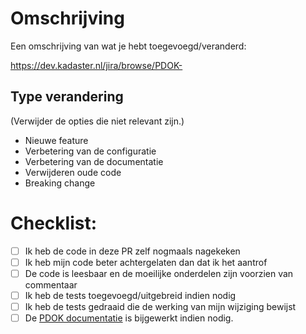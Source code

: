 # Omschrijving

Een omschrijving van wat je hebt toegevoegd/veranderd:

https://dev.kadaster.nl/jira/browse/PDOK-

## Type verandering

(Verwijder de opties die niet relevant zijn.)

- Nieuwe feature
- Verbetering van de configuratie
- Verbetering van de documentatie
- Verwijderen oude code
- Breaking change

# Checklist:

- [ ] Ik heb de code in deze PR zelf nogmaals nagekeken
- [ ] Ik heb mijn code beter achtergelaten dan dat ik het aantrof 
- [ ] De code is leesbaar en de moeilijke onderdelen zijn voorzien van commentaar
- [ ] Ik heb de tests toegevoegd/uitgebreid indien nodig
- [ ] Ik heb de tests gedraaid die de werking van mijn wijziging bewijst
- [ ] De [PDOK documentatie](https://github.com/PDOK/interne-documentatie) is bijgewerkt indien nodig.
